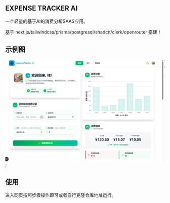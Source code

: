 ## EXPENSE TRACKER AI

一个轻量的基于AI的消费分析SAAS应用。

基于 next.js/tailwindcss/prisma/postgresql/shadcn/clerk/openrouter 搭建！

## 示例图

![error](./public/demo.png);

## 使用

进入网页按照步骤操作即可或者自行克隆仓库地址运行。